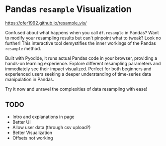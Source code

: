 # Pandas `resample` Visualization

https://ofer1992.github.io/resample_vis/


Confused about what happens when you call `df.resample` in Pandas? Want to modify your resampling results but can't pinpoint what to tweak? Look no further! This interactive tool demystifies the inner workings of the Pandas `resample` method.

Built with Pyodide, it runs actual Pandas code in your browser, providing a hands-on learning experience. Explore different resampling parameters and immediately see their impact visualized. Perfect for both beginners and experienced users seeking a deeper understanding of time-series data manipulation in Pandas.

Try it now and unravel the complexities of data resampling with ease!

## TODO
- Intro and explanations in page
- Better UI
- Allow user data (through csv upload?)
- Better Visualization
- Offsets not working
